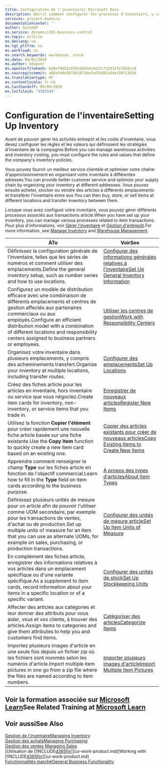 ```yaml
---
title: Configuration de l'inventaire| Microsoft Docs
description: Décrit comment configurer les processus d'inventaire, y compris les acheminements pour le transfert et les emplacements, tels que des entrepôts.
services: project-madeira
documentationcenter: ''
author: SorenGP
ms.service: dynamics365-business-central
ms.topic: article
ms.devlang: na
ms.tgt_pltfrm: na
ms.workload: na
ms.search.keywords: warehouse, stock
ms.date: 04/01/2020
ms.author: edupont
ms.openlocfilehash: 6d0ef9453c9193dd65dc841fc731932fe781bcc9
ms.sourcegitcommit: a80afd4e5075018716efad76d82a54e158f1392d
ms.translationtype: HT
ms.contentlocale: fr-CA
ms.lasthandoff: 09/09/2020
ms.locfileid: "3783334"
---
```

# <a name="setting-up-inventory"></a><span data-ttu-id="7b1f8-103">Configuration de l'inventaire</span><span class="sxs-lookup"><span data-stu-id="7b1f8-103">Setting Up Inventory</span></span>
<span data-ttu-id="7b1f8-104">Avant de pouvoir gérer les activités entrepôt et les coûts d'inventaire, vous devez configurer les règles et les valeurs qui définissent les stratégies d'inventaire de la compagnie.</span><span class="sxs-lookup"><span data-stu-id="7b1f8-104">Before you can manage warehouse activities and inventory costing, you must configure the rules and values that define the company's inventory policies.</span></span>

<span data-ttu-id="7b1f8-105">Vous pouvez fournir un meilleur service clientèle et optimiser votre chaîne d'approvisionnement en organisant votre inventaire à différentes adresses.</span><span class="sxs-lookup"><span data-stu-id="7b1f8-105">You can provide better customer service and optimize your supply chain by organizing your inventory at different addresses.</span></span> <span data-ttu-id="7b1f8-106">Vous pouvez ensuite acheter, stocker ou vendre des articles à différents emplacements et transférer l'inventaire entre eux.</span><span class="sxs-lookup"><span data-stu-id="7b1f8-106">You can then buy, store, or sell items at different locations and transfer inventory between them.</span></span>

<span data-ttu-id="7b1f8-107">Lorsque vous avez configuré votre inventaire, vous pouvez gérer différents processus associés aux transactions article.</span><span class="sxs-lookup"><span data-stu-id="7b1f8-107">When you have set up your inventory, you can manage various processes related to item transactions.</span></span> <span data-ttu-id="7b1f8-108">Pour plus d'informations, voir [Gérer l'inventaire](inventory-manage-inventory.md) et [Gestion d'entrepôt](warehouse-manage-warehouse.md).</span><span class="sxs-lookup"><span data-stu-id="7b1f8-108">For more information, see [Manage Inventory](inventory-manage-inventory.md) and [Warehouse Management](warehouse-manage-warehouse.md).</span></span>

| <span data-ttu-id="7b1f8-109">À</span><span class="sxs-lookup"><span data-stu-id="7b1f8-109">To</span></span> | <span data-ttu-id="7b1f8-110">Voir</span><span class="sxs-lookup"><span data-stu-id="7b1f8-110">See</span></span> |
| --- | --- |
| <span data-ttu-id="7b1f8-111">Définissez la configuration générale de l'inventaire, telles que les séries de numéros et comment utiliser des emplacements.</span><span class="sxs-lookup"><span data-stu-id="7b1f8-111">Define the general inventory setup, such as number series and how to use locations.</span></span> |[<span data-ttu-id="7b1f8-112">Configurer des informations générales relatives à l'inventaire</span><span class="sxs-lookup"><span data-stu-id="7b1f8-112">Set Up General Inventory Information</span></span>](inventory-how-setup-general.md) |
|<span data-ttu-id="7b1f8-113">Configurez un modèle de distribution efficace avec une combinaison de différents emplacements et centres de gestion affectés aux partenaires commerciaux ou aux employés.</span><span class="sxs-lookup"><span data-stu-id="7b1f8-113">Configure an efficient distribution model with a combination of different locations and responsibility centers assigned to business partners or employees.</span></span>|[<span data-ttu-id="7b1f8-114">Utiliser les centres de gestion</span><span class="sxs-lookup"><span data-stu-id="7b1f8-114">Work with Responsibility Centers</span></span>](inventory-responsibility-centers.md)|
| <span data-ttu-id="7b1f8-115">Organisez votre inventaire dans plusieurs emplacements, y compris des acheminements transfert.</span><span class="sxs-lookup"><span data-stu-id="7b1f8-115">Organize your inventory at multiple locations, including transfer routes.</span></span> |[<span data-ttu-id="7b1f8-116">Configurer des emplacements</span><span class="sxs-lookup"><span data-stu-id="7b1f8-116">Set Up Locations</span></span>](inventory-how-register-new-items.md) |
| <span data-ttu-id="7b1f8-117">Créez des fiches article pour les articles en inventaire, hors inventaire ou service que vous négociez.</span><span class="sxs-lookup"><span data-stu-id="7b1f8-117">Create item cards for inventory, non-inventory, or service items that you trade in.</span></span> |[<span data-ttu-id="7b1f8-118">Enregistrer de nouveaux articles</span><span class="sxs-lookup"><span data-stu-id="7b1f8-118">Register New Items</span></span>](inventory-how-register-new-items.md) |
|<span data-ttu-id="7b1f8-119">Utilisez la fonction **Copier l'élément** pour créer rapidement une nouvelle fiche article basée sur une fiche existante.</span><span class="sxs-lookup"><span data-stu-id="7b1f8-119">Use the **Copy Item** function to quickly create a new item card based on an existing one.</span></span>|[<span data-ttu-id="7b1f8-120">Copier des articles existants pour créer de nouveaux articles</span><span class="sxs-lookup"><span data-stu-id="7b1f8-120">Copy Existing Items to Create New Items</span></span>](inventory-how-copy-items.md)|
|<span data-ttu-id="7b1f8-121">Apprendre comment renseigner le champ **Type** sur les fiches article en fonction de l'objectif commercial.</span><span class="sxs-lookup"><span data-stu-id="7b1f8-121">Learn how to fill in the **Type** field on item cards according to the business purpose.</span></span>|[<span data-ttu-id="7b1f8-122">À propos des types d'articles</span><span class="sxs-lookup"><span data-stu-id="7b1f8-122">About Item Types</span></span>](inventory-about-item-types.md)|
|<span data-ttu-id="7b1f8-123">Définissez plusieurs unités de mesure pour un article afin de pouvoir l'utiliser comme UOM secondaire, par exemple pour les transactions de ventes, d'achat ou de production.</span><span class="sxs-lookup"><span data-stu-id="7b1f8-123">Set up multiple units of measure for an item that you can use as alternate UOMs, for example on sales, purchasing, or production transactions.</span></span>|[<span data-ttu-id="7b1f8-124">Configurer des unités de mesure article</span><span class="sxs-lookup"><span data-stu-id="7b1f8-124">Set Up Item Units of Measure</span></span>](inventory-how-setup-units-of-measure.md)|
|<span data-ttu-id="7b1f8-125">En complément des fiches article, enregistrer des informations relatives à vos articles dans un emplacement spécifique ou d'une variante spécifique.</span><span class="sxs-lookup"><span data-stu-id="7b1f8-125">As a supplement to item cards, record information about your items in a specific location or of a specific variant.</span></span>|[<span data-ttu-id="7b1f8-126">Configurer des unités de stock</span><span class="sxs-lookup"><span data-stu-id="7b1f8-126">Set Up Stockkeeping Units</span></span>](inventory-how-to-set-up-stockkeeping-units.md)|
| <span data-ttu-id="7b1f8-127">Affecter des articles aux catégories et leur donner des attributs pour vous aider, vous et vos clients, à trouver des articles.</span><span class="sxs-lookup"><span data-stu-id="7b1f8-127">Assign items to categories and give them attributes to help you and customers find items.</span></span> |[<span data-ttu-id="7b1f8-128">Catégoriser des articles</span><span class="sxs-lookup"><span data-stu-id="7b1f8-128">Categorize Items</span></span>](inventory-how-categorize-items.md) |
|<span data-ttu-id="7b1f8-129">Importez plusieurs images d'article en une seule fois depuis un fichier zip où les fichiers sont nommés selon les numéros d'article.</span><span class="sxs-lookup"><span data-stu-id="7b1f8-129">Import multiple item pictures in one go from a zip file where the files are named according to item numbers.</span></span>|[<span data-ttu-id="7b1f8-130">Importer plusieurs images d'article</span><span class="sxs-lookup"><span data-stu-id="7b1f8-130">Import Multiple Item Pictures</span></span>](inventory-how-import-item-pictures.md)|

## <a name="see-related-training-at-microsoft-learn"></a><span data-ttu-id="7b1f8-131">Voir la formation associée sur [Microsoft Learn](/learn/modules/trade-get-started-dynamics-365-business-central/)</span><span class="sxs-lookup"><span data-stu-id="7b1f8-131">See Related Training at [Microsoft Learn](/learn/modules/trade-get-started-dynamics-365-business-central/)</span></span>

## <a name="see-also"></a><span data-ttu-id="7b1f8-132">Voir aussi</span><span class="sxs-lookup"><span data-stu-id="7b1f8-132">See Also</span></span>
[<span data-ttu-id="7b1f8-133">Gestion de l'inventaire</span><span class="sxs-lookup"><span data-stu-id="7b1f8-133">Managing Inventory</span></span>](inventory-manage-inventory.md)  
[<span data-ttu-id="7b1f8-134">Gestion des achats</span><span class="sxs-lookup"><span data-stu-id="7b1f8-134">Managing Purchasing</span></span>](purchasing-manage-purchasing.md)  
<span data-ttu-id="7b1f8-135">[Gestion des ventes](sales-manage-sales.md)  </span><span class="sxs-lookup"><span data-stu-id="7b1f8-135">[Managing Sales](sales-manage-sales.md)  </span></span>  
<span data-ttu-id="7b1f8-136">[Utilisation de [!INCLUDE[d365fin](includes/d365fin_md.md)]](ui-work-product.md)</span><span class="sxs-lookup"><span data-stu-id="7b1f8-136">[Working with [!INCLUDE[d365fin](includes/d365fin_md.md)]](ui-work-product.md)</span></span>  
[<span data-ttu-id="7b1f8-137">Fonctionnalités marché</span><span class="sxs-lookup"><span data-stu-id="7b1f8-137">General Business Functionality</span></span>](ui-across-business-areas.md)
